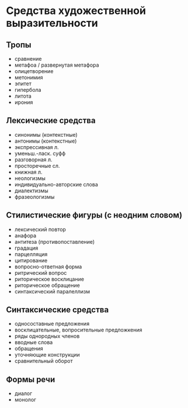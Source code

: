 # Средства художественной выразительности

## Тропы
- сравнение
- метафоа / развернутая метафора
- олицетворение
- метонимия
- эпитет
- гипербола
- литота 
- ирония

## Лексические средства
- синонимы (контекстные)
- антонимы (контекстные)
- экспрессивная л.
- уменьш.-ласк. суфф
- разговорная л.
- просторечные сл.
- книжная л.
- неологизмы
- индивидуально-авторские слова
- диалектизмы
- фразеологизмы

## Стилистические фигуры (с неодним словом)
- лексический повтор
- анафора 
- антитеза (противопоставление)
- градация
- парцелляция
- цитирование
- вопросно-ответная форма 
- ритрический вопрос
- риторическое восклицание
- риторическое обращение
- синтаксический паралеллизм

## Синтаксические средства
- односоставные предложения
- восклицательные, вопросительные предложкения
- ряды однородных членов
- вводные слова 
- обращения
- уточняющие конструкции
- сравнительный оборот


## Формы речи
- диалог
- монолог

